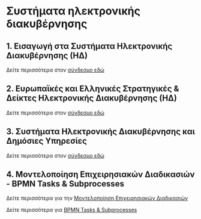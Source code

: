 # Συστήματα ηλεκτρονικής διακυβέρνησης

## 1. Εισαγωγή στα Συστήματα Ηλεκτρονικής Διακυβέρνησης (ΗΔ)

Δείτε περισσότερα στον [σύνδεσμο εδώ](1st_lecture.md)

## 2. Ευρωπαϊκές και Ελληνικές Στρατηγικές & Δείκτες Ηλεκτρονικής Διακυβέρνησης (ΗΔ)

Δείτε περισσότερα στον [σύνδεσμο εδώ](2nd_lecture.md)

## 3. Συστήματα Ηλεκτρονικής Διακυβέρνησης και Δημόσιες Υπηρεσίες

Δείτε περισσότερα στον [σύνδεσμο εδώ](3rd_lecture.md)

## 4. Μοντελοποίηση Επιχειρησιακών Διαδικασιών - BPMN Tasks & Subprocesses

Δείτε περισσότερα για την [Μοντελοποίηση Επιχειρησιακών Διαδικασιών](4th_lecture.md)

Δείτε περισσότερα για [BPMN Tasks & Subprocesses](4th_lecture_lab.md)
